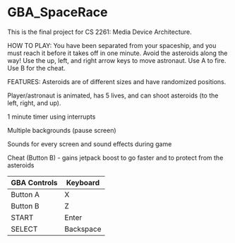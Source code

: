 # GBA_SpaceRace
This is the final project for CS 2261: Media Device Architecture.

HOW TO PLAY: You have been separated from your spaceship, and you must reach it
before it takes off in one minute. Avoid the asteroids along the way!
Use the up, left, and right arrow keys to move astronaut. Use A to
fire. Use B for the cheat.

FEATURES:
Asteroids are of different sizes and have randomized positions.

Player/astronaut is animated, has 5 lives, and can shoot asteroids (to the left,
right, and up).

1 minute timer using interrupts

Multiple backgrounds (pause screen)

Sounds for every screen and sound effects during game

Cheat (Button B) - gains jetpack boost to go faster and to protect from the
asteroids


| GBA Controls  | Keyboard |
| ------------- | ------------- |
| Button A | X |
| Button B | Z |
| START | Enter |
| SELECT | Backspace |
